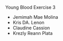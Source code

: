 Young Blood Exercise 3
* Jemimah Mae Molina
* Kris DA. Lenon
* Claudine Cassion
* Krezly Reann Plata
